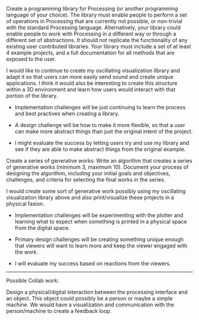 Create a programming library for Processing (or another programming language of your choice). The library must enable people to perform a set of operations in Processing that are currently not possible, or non-trivial with the standard Processing language. Alternatively, your library could enable people to work with Processing in a different way or through a different set of abstractions. It should not replicate the functionality of any existing user contributed libraries. Your library must include a set of at least 4 example projects, and a full documentation for all methods that are exposed to the user.

I would like to continue to create my oscillating visualization library and adapt it so that users can more easily send sound and create unique applications. I think it would also be interesting to create this structure within a 3D environment and learn how users would interact with that portion of the library. 

 - Implementation challenges will be just continuing to learn the process and best practives when creating a library. 

 - A design challenge will be how to make it more flexible, so that a user can make more abstract things than just the original intent of the project. 

 - I might evaluate the success by letting users try and use my library and see if they are able to make abstract things from the original example. 

Create a series of generative works: Write an algorithm that creates a series of generative works (minimum 3, maximum 10). Document your process of designing the algorithim, including your initial goals and objectives, challenges, and criteria for selecting the final works in the series.

I would create some sort of generative work possibly using my oscillating visualization library above and also print/visualize these projects in a physical fasion. 

- Implementation challenges will be experimenting with the plotter and learning what to expect when something is printed in a physical space from the digital space. 

- Primary design challenges will be creating something unique enough that viewers will want to learn more and keep the viewer engaged with the work.

- I will evaluate my success based on reactions from the viewers. 

---------------------------------

Possible Collab work:

Design a physical/digital interaction between the processing interface and an object. This object could possibly be a person or maybe a simple machine. We would have a visualization and communication with the person/machine to create a feedback loop. 